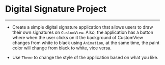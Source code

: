 # Digital Signature Project
---
- Create a simple digital signature application
  that allows users to draw their own signatures on `CustomView`.
  Also, the
  application has a button where when the user clicks on it
  the background of CustomView changes from white to black using `Animation`,
  at the same time,
  the paint color will change from black to white, vice versa.
  
- Use `Theme` to change the style of the application based on what you like.
